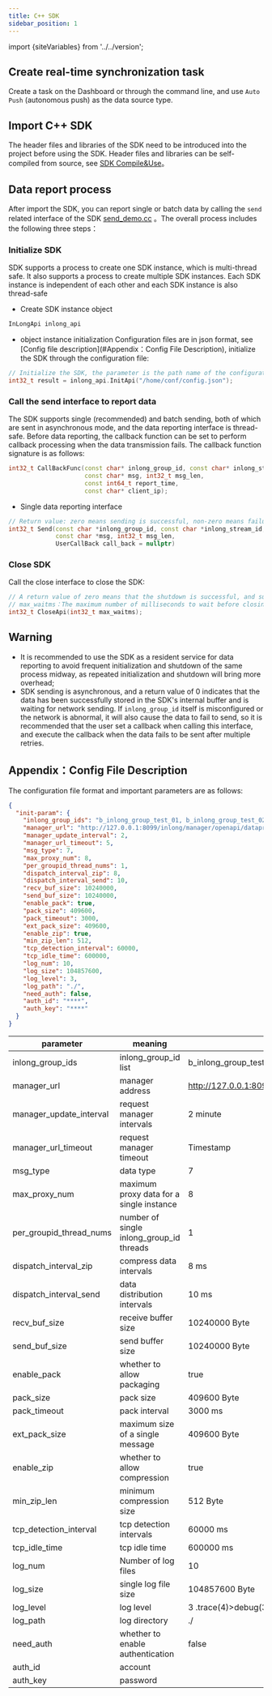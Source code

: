 ```yaml
---
title: C++ SDK
sidebar_position: 1
---
```


import {siteVariables} from '../../version';

## Create real-time synchronization task
Create a task on the Dashboard or through the command line, and use `Auto Push` (autonomous push) as the data source
type.

## Import C++ SDK
The header files and libraries of the SDK need to be introduced into the project before using the SDK. Header files and
libraries can be self-compiled from source,
see [SDK Compile&Use](https://github.com/apache/inlong/tree/master/inlong-sdk/dataproxy-sdk-twins/dataproxy-sdk-cpp)。

## Data report process
After import the SDK, you can report single or batch data by calling the `send` related interface of the
SDK [send_demo.cc](https://github.com/apache/inlong/blob/master/inlong-sdk/dataproxy-sdk-twins/dataproxy-sdk-cpp/release/demo/send_demo.cc)
。The overall process includes the following three steps：

### Initialize SDK
SDK supports a process to create one SDK instance, which is multi-thread safe. It also supports a process to create
multiple SDK instances. Each SDK instance is independent of each other and each SDK instance is also thread-safe
- Create SDK instance object
```cpp
InLongApi inlong_api
```

- object instance initialization
  Configuration files are in json format, see [Config file description](#Appendix：Config File Description), initialize
  the SDK through the configuration file:
```cpp
// Initialize the SDK, the parameter is the path name of the configuration file; a return value of zero indicates successful initialization
int32_t result = inlong_api.InitApi("/home/conf/config.json");
```

### Call the send interface to report data
The SDK supports single (recommended) and batch sending, both of which are sent in asynchronous mode, and the data
reporting interface is thread-safe. Before data reporting, the callback function can be set to perform callback
processing when the data transmission fails. The callback function signature is as follows:
```cpp
int32_t CallBackFunc(const char* inlong_group_id, const char* inlong_stream_id,
                     const char* msg, int32_t msg_len, 
                     const int64_t report_time, 
                     const char* client_ip);
```

- Single data reporting interface
```cpp
// Return value: zero means sending is successful, non-zero means failure, see SDKInvalidReuslt in tc_api.h for specific exception return value
int32_t Send(const char *inlong_group_id, const char *inlong_stream_id,
             const char *msg, int32_t msg_len,
             UserCallBack call_back = nullptr)
```

### Close SDK
Call the close interface to close the SDK:
```cpp
// A return value of zero means that the shutdown is successful, and subsequent data reporting cannot be performed
// max_waitms：The maximum number of milliseconds to wait before closing the SDK, waiting for the completion of the SDK internal data sending
int32_t CloseApi(int32_t max_waitms);
```

## Warning
- It is recommended to use the SDK as a resident service for data reporting to avoid frequent initialization and
  shutdown of the same process midway, as repeated initialization and shutdown will bring more overhead;
- SDK sending is asynchronous, and a return value of 0 indicates that the data has been successfully stored in the SDK's
  internal buffer and is waiting for network sending. If `inlong_group_id` itself is misconfigured or the network is
  abnormal, it will also cause the data to fail to send, so it is recommended that the user set a callback when calling
  this interface, and execute the callback when the data fails to be sent after multiple retries.

## Appendix：Config File Description
The configuration file format and important parameters are as follows:
```json
{
  "init-param": {
    "inlong_group_ids": "b_inlong_group_test_01, b_inlong_group_test_02",
    "manager_url": "http://127.0.0.1:8099/inlong/manager/openapi/dataproxy/getIpList",
    "manager_update_interval": 2,
    "manager_url_timeout": 5,
    "msg_type": 7,
    "max_proxy_num": 8,
    "per_groupid_thread_nums": 1,
    "dispatch_interval_zip": 8,
    "dispatch_interval_send": 10,
    "recv_buf_size": 10240000,
    "send_buf_size": 10240000,
    "enable_pack": true,
    "pack_size": 409600,
    "pack_timeout": 3000,
    "ext_pack_size": 409600,
    "enable_zip": true,
    "min_zip_len": 512,
    "tcp_detection_interval": 60000,
    "tcp_idle_time": 600000,
    "log_num": 10,
    "log_size": 104857600,
    "log_level": 3,
    "log_path": "./",
    "need_auth": false,
    "auth_id": "****",
    "auth_key": "****"
  }
}
```
| parameter               | meaning                                  | Defaults                                                         |
|-------------------------|------------------------------------------|------------------------------------------------------------------|
| inlong_group_ids        | inlong_group_id list                     | b_inlong_group_test_01, b_inlong_group_test_02                   |
| manager_url             | manager address                          | http://127.0.0.1:8099/inlong/manager/openapi/dataproxy/getIpList |
| manager_update_interval | request manager intervals                | 2 minute                                                         |
| manager_url_timeout     | request manager timeout                  | Timestamp                                                        |
| msg_type                | data type                                | 7                                                                |
| max_proxy_num           | maximum proxy data for a single instance | 8                                                                |
| per_groupid_thread_nums | number of single inlong_group_id threads | 1                                                                |
| dispatch_interval_zip   | compress data intervals                  | 8 ms                                                             |
| dispatch_interval_send  | data distribution intervals              | 10 ms                                                            |
| recv_buf_size           | receive buffer size                      | 10240000 Byte                                                    |
| send_buf_size           | send buffer size                         | 10240000 Byte                                                    |
| enable_pack             | whether to allow packaging               | true                                                             |
| pack_size               | pack size                                | 409600 Byte                                                      |
| pack_timeout            | pack interval                            | 3000 ms                                                          |
| ext_pack_size           | maximum size of a single message         | 409600 Byte                                                      |
| enable_zip              | whether to allow compression             | true                                                             |
| min_zip_len             | minimum compression size                 | 512 Byte                                                         |
| tcp_detection_interval  | tcp detection intervals                  | 60000 ms                                                         |
| tcp_idle_time           | tcp idle time                            | 600000 ms                                                        |
| log_num                 | Number of log files                      | 10                                                               |
| log_size                | single log file size                     | 104857600 Byte                                                   |
| log_level               | log level                                | 3 .trace(4)>debug(3)>info(2)>warn(1)>error(0)                    |
| log_path                | log directory                            | ./                                                               |
| need_auth               | whether to enable authentication         | false                                                            |
| auth_id                 | account                                  |                                                                  |
| auth_key                | password                                 |                            